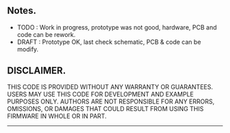 #

<!--
# PIC16F1778 - Firmware Debug.

## Code.

- [PIC16F1778 - XC8 Firmware Debug.](https://github.com/tronixio/robot-tbot/blob/main/MplabX/XC8-P16F1778-DEBUG.X/main.c)

## Terminal.

<p align="center">
<img alt="EUSART TX" src="https://github.com/tronixio/robot-tbot/blob/main/MplabX/extras/eusart-0.png">
</p>

## MPLABX Linker Configuration.

- PIC-AS Linker > Custom linker options:
  - For Configuration & PWM: `-preset_vec=0000h, -pcinit=0005h, -pstringtext=3FC0h`

![MPLABX Configuration](https://github.com/tronixio/robot-tbot/blob/main/Code/extras/configuration-1.png)
-->

## Notes.

- TODO : Work in progress, prototype was not good, hardware, PCB and code can be rework.
- DRAFT : Prototype OK, last check schematic, PCB & code can be modify.

## DISCLAIMER.

THIS CODE IS PROVIDED WITHOUT ANY WARRANTY OR GUARANTEES.
USERS MAY USE THIS CODE FOR DEVELOPMENT AND EXAMPLE PURPOSES ONLY.
AUTHORS ARE NOT RESPONSIBLE FOR ANY ERRORS, OMISSIONS, OR DAMAGES THAT COULD
RESULT FROM USING THIS FIRMWARE IN WHOLE OR IN PART.

---
